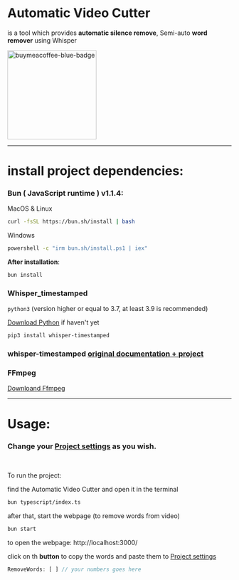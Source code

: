 # **Automatic Video Cutter**
is a tool which provides **automatic silence remove**, Semi-auto **word remover** using Whisper

<a href="https://www.buymeacoffee.com/Sdpro" target="_blank" title="buymeacoffee">
  <img src="https://iili.io/JoQ1MeS.md.png"  alt="buymeacoffee-blue-badge" style="width:200px;">
</a>

---

# install project dependencies: <a id="install-project"></a>

### Bun ( JavaScript runtime ) v1.1.4:

MacOS & Linux
```bash
curl -fsSL https://bun.sh/install | bash
```
Windows
```bash
powershell -c "irm bun.sh/install.ps1 | iex"
```

**After installation**:

```bash
bun install
```
### Whisper_timestamped

`python3` (version higher or equal to 3.7, at least 3.9 is recommended)

[Download Python](https://www.python.org/downloads/) if haven't yet

```bash
pip3 install whisper-timestamped
```
### whisper-timestamped [original documentation + project](https://github.com/linto-ai/whisper-timestamped?tab=readme-ov-file#installation)
### FFmpeg

[Downloand Ffmpeg](https://ffmpeg.org/download.html)

--- 

# Usage:


### Change your [Project settings](./config/projectSettings.ts) as you wish.

<br>

To run the project:

find the Automatic Video Cutter and open it in the terminal

```bash
bun typescript/index.ts
```
after that, start the webpage (to remove words from video)

```bash
bun start
```

to open the webpage: http://localhost:3000/

click on th **button** to copy the words and paste them to [Project settings](./config/projectSettings.ts) 

```js
RemoveWords: [ ] // your numbers goes here
```